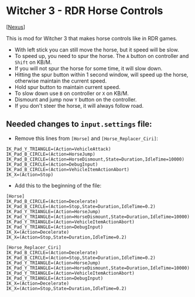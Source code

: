 # Witcher 3 - RDR Horse Controls

[[Nexus](https://www.nexusmods.com/witcher3/mods/4960/)]

This is mod for Witcher 3 that makes horse controls like in RDR games.

- With left stick you can still move the horse, but it speed will be slow.
- To speed up, you need to spur the horse. The `A` button on controller and `Shift` on KB/M.
- If you will not spur the horse for some time, it will slow down.
- Hitting the spur button within 1 second window, will speed up the horse, otherwise maintain the current speed.
- Hold spur button to maintain current speed.
- To slow down use `B` on controller or `X` on KB/M.
- Dismount and jump now `Y` button on the controller. 
- If you don't steer the horse, it will always follow road.

## Needed changes to `input.settings` file:

- Remove this lines from `[Horse]` and `[Horse_Replacer_Ciri]`:

```
IK_Pad_Y_TRIANGLE=(Action=VehicleAttack)
IK_Pad_B_CIRCLE=(Action=HorseJump)
IK_Pad_B_CIRCLE=(Action=HorseDismount,State=Duration,IdleTime=10000)
IK_Pad_B_CIRCLE=(Action=DebugInput)
IK_Pad_B_CIRCLE=(Action=VehicleItemActionAbort)
IK_X=(Action=Stop)
```

- Add this to the beginning of the file:

```
[Horse]
IK_Pad_B_CIRCLE=(Action=Decelerate)
IK_Pad_B_CIRCLE=(Action=Stop,State=Duration,IdleTime=0.2)
IK_Pad_Y_TRIANGLE=(Action=HorseJump)
IK_Pad_Y_TRIANGLE=(Action=HorseDismount,State=Duration,IdleTime=10000)
IK_Pad_Y_TRIANGLE=(Action=VehicleItemActionAbort)
IK_Pad_Y_TRIANGLE=(Action=DebugInput)
IK_X=(Action=Decelerate)
IK_X=(Action=Stop,State=Duration,IdleTime=0.2)

[Horse_Replacer_Ciri]
IK_Pad_B_CIRCLE=(Action=Decelerate)
IK_Pad_B_CIRCLE=(Action=Stop,State=Duration,IdleTime=0.2)
IK_Pad_Y_TRIANGLE=(Action=HorseJump)
IK_Pad_Y_TRIANGLE=(Action=HorseDismount,State=Duration,IdleTime=10000)
IK_Pad_Y_TRIANGLE=(Action=VehicleItemActionAbort)
IK_Pad_Y_TRIANGLE=(Action=DebugInput)
IK_X=(Action=Decelerate)
IK_X=(Action=Stop,State=Duration,IdleTime=0.2)
```

